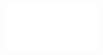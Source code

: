 <embed src="../../../../../../plugins/collection-manager/user/association-fields/sub-form(popover)/index.md"></embed>
